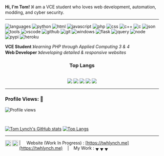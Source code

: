 **Hi, I'm Tom!** &#12299;I am a VCE student who loves web development, automation, modding, and cyber security.

----

![languages](https://img.shields.io/static/v1?label=&message=languages:&color=111&style=flat-square)
![python](https://img.shields.io/static/v1?logo=python&label=&message=python&color=36465D&logoColor=AAA&style=flat-square&link=)
![html](https://img.shields.io/static/v1?logo=html5&label=&message=HTML&color=36465D&logoColor=AAA&style=flat-square)
![javascript](https://img.shields.io/static/v1?logo=javascript&label=&message=JavaScript&color=36465D&logoColor=AAA&style=flat-square)
![php](https://img.shields.io/static/v1?logo=php&label=&message=PHP&color=36465D&logoColor=AAA&style=flat-square)
![css](https://img.shields.io/static/v1?logo=css3&label=&message=CSS&color=36465D&logoColor=AAA&style=flat-square)
![c++](https://img.shields.io/static/v1?logo=cplusplus&label=&message=C++&color=36465D&logoColor=AAA&style=flat-square)
![c](https://img.shields.io/static/v1?logo=c&label=&message=C&color=36465D&logoColor=AAA&style=flat-square)
![json](https://img.shields.io/static/v1?logo=json&label=&message=json&color=36465D&logoColor=AAA&style=flat-square)
<br />
![tools](https://img.shields.io/static/v1?label=&message=tools:&color=111&style=flat-square)
![vscode](https://img.shields.io/static/v1?logo=visualstudiocode&label=&message=VScode&color=36465D&logoColor=AAA&style=flat-square)
![github](https://img.shields.io/static/v1?logo=github&label=&message=GitHub&color=36465D&logoColor=AAA&style=flat-square)
![git](https://img.shields.io/static/v1?logo=git&label=&message=git&color=36465D&logoColor=AAA&style=flat-square)
![windows](https://img.shields.io/static/v1?logo=windows&label=&message=Windows&color=36465D&logoColor=AAA&style=flat-square)
![flask](https://img.shields.io/static/v1?logo=flask&label=&message=flask&color=36465D&logoColor=AAA&style=flat-square)
![jquery](https://img.shields.io/static/v1?logo=jquery&label=&message=jQuery&color=36465D&logoColor=AAA&style=flat-square)
![node](https://img.shields.io/static/v1?logo=nodedotjs&label=&message=Node.js&color=36465D&logoColor=AAA&style=flat-square)
![pypi](https://img.shields.io/static/v1?logo=pypi&label=&message=pypi&color=36465D&logoColor=AAA&style=flat-square)
![heroku](https://img.shields.io/static/v1?logo=heroku&label=&message=heroku&color=36465D&logoColor=AAA&style=flat-square)

**VCE Student** &#12299;_learning PHP through Applied Computing 3 & 4_
<br/>
**Web Developer** &#12299;_developing detailed & responsive websites_

<p>
<div align="center">
  <h3>Top Langs</h3>
  <br />
  <img src="https://img.shields.io/badge/-Python-58A6FF?style=for-the-badge&logo=python&logoColor=58A6FF&labelColor=282828">
  <img src="https://img.shields.io/badge/-HTML-13233A?style=for-the-badge&logo=html5&logoColor=13233A&labelColor=282828">
  <img src="https://img.shields.io/badge/-JavaScript-161B22?style=for-the-badge&logo=javascript&logoColor=161B22&labelColor=282828">
  <img src="https://img.shields.io/badge/-PHP-424242?style=for-the-badge&logo=php&logoColor=424242&labelColor=282828">
  <img src="https://img.shields.io/badge/-C++-BEC6CE?style=for-the-badge&logo=cplusplus&logoColor=BEC6CE&labelColor=282828">
</div>
</p>

----

<h3 align="left">Profile Views: 👀</h3>
  
![Profile views](https://gpvc.arturio.dev/twhlynch)

<br>
  
[![Tom Lynch's GitHub stats](https://github-readme-stats.vercel.app/api?username=twhlynch&theme=dark&show_icons=true)](https://github.com/twhlynch)
[![Top Langs](https://github-readme-stats.vercel.app/api/top-langs/?username=twhlynch&theme=dark&show_icons=true&layout=compact)](https://github.com/twhlynch)
<br>

----

<a href="https://discordapp.com/users/649165311257608192">
  <img align="left" alt="My Discord" width="20px" src="https://twhlynch.me/img/dc.svg" />
</a>
<a href="https://www.linkedin.com/in/tom-lynch-5b9245231">
  <img align="left" alt="Tom's LinkedIn" width="20px" src="https://simpleicons.now.sh/linkedin/30363d" />
</a>

| &nbsp;&nbsp;&nbsp; Website (Work In Progress) : [https://twhlynch.me](https://twhlynch.me) &nbsp;&nbsp;&nbsp;|&nbsp;&nbsp;&nbsp; My Work : <sub>&#9660; &#9660; &#9660;</sub>

